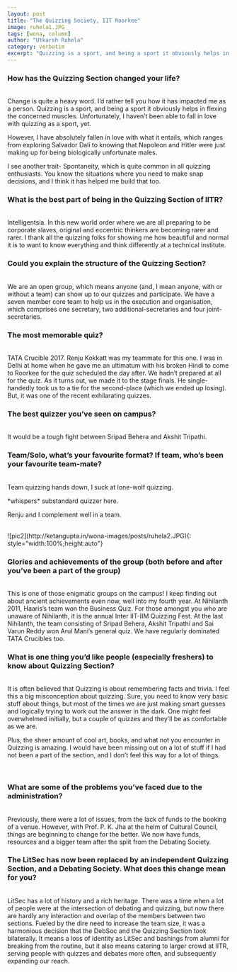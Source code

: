 ```yaml
---
layout: post
title: "The Quizzing Society, IIT Roorkee"
image: ruhela1.JPG
tags: [wona, column]
author: "Utkarsh Ruhela"
category: verbatim 
excerpt: "Quizzing is a sport, and being a sport it obviously helps in flexing the concerned muscles. We are an open group, which means anyone (with or without a team) can show up to our quizzes and psarticipate."
---
```


### How has the Quizzing Section changed your life?
<br>
Change is quite a heavy word. I’d rather tell you how it has impacted me as a person. Quizzing is a sport, and being a sport it obviously helps in flexing the concerned muscles. Unfortunately, I haven’t been able to fall in love with quizzing as a sport, yet.

However, I have absolutely fallen in love with what it entails, which ranges from exploring Salvador Dalí to knowing that Napoleon and Hitler were just making up for being biologically unfortunate males.

I see another trait- Spontaneity, which is quite common in all quizzing enthusiasts. You know the situations where you need to make snap decisions, and I think it has helped me build that too.
<br>

### What is the best part of being in the Quizzing Section of IITR?
<br>
Intelligentsia. In this new world order where we are all preparing to be corporate slaves, original and eccentric thinkers are becoming rarer and rarer. I thank all the quizzing folks for showing me how beautiful and normal it is to want to know everything and think differently at a technical institute.

<br>

### Could you explain the structure of the Quizzing Section?
<br>
We are an open group, which means anyone (and, I mean anyone, with or without a team) can show up to our quizzes and participate. 
We have a seven member core team to help us in the execution and organisation, which comprises one secretary, two additional-secretaries and  four joint-secretaries.

<br>

### The most memorable quiz?
<br>
TATA Crucible 2017. Renju Kokkatt was my teammate for this one. I was in Delhi at home when he gave me an ultimatum with his broken Hindi to come to Roorkee for the quiz scheduled the day after. We hadn’t prepared at all for the quiz. As it turns out, we made it to the stage finals. He single-handedly took us to a tie for the second-place (which we ended up losing). But, it was one of the recent exhilarating quizzes.

<br>

### The best quizzer you’ve seen on campus?
<br>
It would be a tough fight between Sripad Behera and Akshit Tripathi.

<br>

### Team/Solo, what’s your favourite format? If team, who’s been your favourite team-mate?
<br>
Team quizzing hands down, I suck at lone-wolf quizzing.

\*whispers\* substandard quizzer here.

Renju and I complement well in a team.

<br>
![pic2](http://ketangupta.in/wona-images/posts/ruhela2.JPG){: style="width:100%;height:auto"}
<br>

### Glories and achievements of the group (both before and after you’ve been a part of the group)
<br>
This is one of those enigmatic groups on the campus! I keep finding out about ancient achievements even now, well into my fourth year. At Nihilanth 2011, Haaris’s team won the Business Quiz. For those amongst you who are unaware of Nihilanth, it is the annual Inter IIT-IIM Quizzing Fest. At the last Nihilanth, the team consisting of Sripad Behera, Akshit Tripathi and Sai Varun Reddy won Arul Mani’s general quiz. We have regularly dominated TATA Crucibles too.

<br>

### What is one thing you’d like people (especially freshers) to know about Quizzing Section?
<br>
It is often believed that Quizzing is about remembering facts and trivia. I feel this a big misconception about quizzing. Sure, you need to know very basic stuff about things, but most of the times we are just making smart guesses and logically trying to work out the answer in the dark. One might feel overwhelmed initially, but a couple of quizzes and they’ll be as comfortable as we are.

Plus, the sheer amount of cool art, books, and what not you encounter in Quizzing is amazing. I would have been missing out on a lot of stuff if I had not been a part of the section, and I don’t feel this way for a lot of things.

<br>

### What are some of the problems you’ve faced due to the administration?
<br> 
Previously, there were a lot of issues, from the lack of funds to the booking of a venue. However, with Prof. P. K. Jha at the helm of Cultural Council, things are beginning to change for the better. We now have funds, resources and a bigger team after the split from the Debating Society.

<br>

### The LitSec has now been replaced by an independent Quizzing Section, and a Debating Society. What does this change mean for you?
<br>
LitSec has a lot of history and a rich heritage. There was a time when a lot of people were at the intersection of debating and quizzing, but now there are hardly any interaction and overlap of the members between two sections. Fueled by the dire need to increase the team size, it was a harmonious decision that the DebSoc and the Quizzing Section took bilaterally. It means a loss of identity as LitSec and bashings from alumni for breaking from the routine, but it also means catering to larger crowd at IITR, serving people with quizzes and debates more often, and subsequently expanding our reach.

